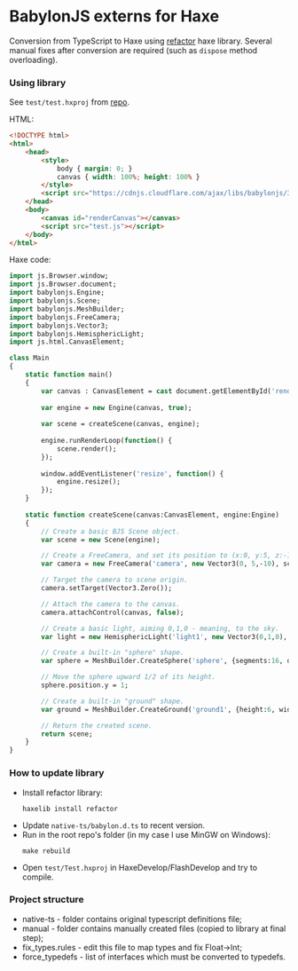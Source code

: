 # BabylonJS externs for Haxe  #

Conversion from TypeScript to Haxe using [refactor](http://lib.haxe.org/p/refactor) haxe library.
Several manual fixes after conversion are required (such as `dispose` method overloading).

### Using library ###

See `test/test.hxproj` from [repo](https://bitbucket.org/yar3333/haxe-babylonjs).

HTML:
```html
<!DOCTYPE html>
<html>
	<head>
		<style>
			body { margin: 0; }
			canvas { width: 100%; height: 100% }
		</style>
		<script src="https://cdnjs.cloudflare.com/ajax/libs/babylonjs/3.2.0/babylon.js"></script> 
	</head>
	<body>
		<canvas id="renderCanvas"></canvas>
		<script src="test.js"></script>
	</body>
</html>
```

Haxe code:
```haxe
import js.Browser.window;
import js.Browser.document;
import babylonjs.Engine;
import babylonjs.Scene;
import babylonjs.MeshBuilder;
import babylonjs.FreeCamera;
import babylonjs.Vector3;
import babylonjs.HemisphericLight;
import js.html.CanvasElement;

class Main
{
	static function main()
	{
		var canvas : CanvasElement = cast document.getElementById('renderCanvas');
		
		var engine = new Engine(canvas, true);
		
		var scene = createScene(canvas, engine);
		
		engine.runRenderLoop(function() {
			scene.render();
		});
		
		window.addEventListener('resize', function() {
			engine.resize();
		});
    }
	
	static function createScene(canvas:CanvasElement, engine:Engine)
	{
		// Create a basic BJS Scene object.
		var scene = new Scene(engine);

		// Create a FreeCamera, and set its position to (x:0, y:5, z:-10).
		var camera = new FreeCamera('camera', new Vector3(0, 5,-10), scene);

		// Target the camera to scene origin.
		camera.setTarget(Vector3.Zero());

		// Attach the camera to the canvas.
		camera.attachControl(canvas, false);

		// Create a basic light, aiming 0,1,0 - meaning, to the sky.
		var light = new HemisphericLight('light1', new Vector3(0,1,0), scene);

		// Create a built-in "sphere" shape. 
		var sphere = MeshBuilder.CreateSphere('sphere', {segments:16, diameter:2}, scene);

		// Move the sphere upward 1/2 of its height.
		sphere.position.y = 1;

		// Create a built-in "ground" shape.
		var ground = MeshBuilder.CreateGround('ground1', {height:6, width:6, subdivisions: 2}, scene);

		// Return the created scene.
		return scene;
	}
}
```

### How to update library ###

 * Install refactor library:
	```shell
	haxelib install refactor
	```
 * Update `native-ts/babylon.d.ts` to recent version.
 * Run in the root repo's folder (in my case I use MinGW on Windows):
	```shell
	make rebuild
	```
 * Open `test/Test.hxproj` in HaxeDevelop/FlashDevelop and try to compile.


### Project structure

 * native-ts - folder contains original typescript definitions file;
 * manual - folder contains manually created files (copied to library at final step);
 * fix_types.rules - edit this file to map types and fix Float->Int;
 * force_typedefs - list of interfaces which must be converted to typedefs.
